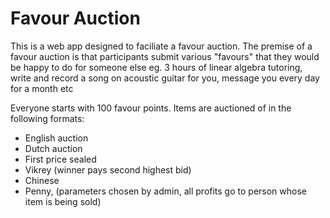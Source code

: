 # Favour Auction

This is a web app designed to faciliate a favour auction. The premise of a favour auction is that participants submit various "favours" that they would be happy to do for someone else eg. 3 hours of linear algebra tutoring, write and record a song on acoustic guitar for you, message you every day for a month etc

Everyone starts with 100 favour points. Items are auctioned of in the following formats:

- English auction
- Dutch auction
- First price sealed
- Vikrey (winner pays second highest bid)
- Chinese
- Penny, (parameters chosen by admin, all profits go to person whose item is being sold)
